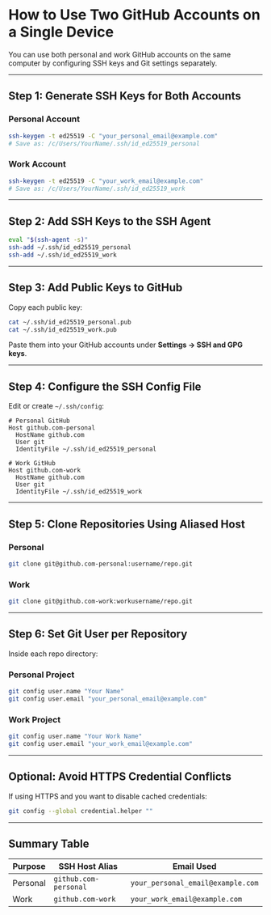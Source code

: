 
# How to Use Two GitHub Accounts on a Single Device

You can use both personal and work GitHub accounts on the same computer by configuring SSH keys and Git settings separately.

---

## Step 1: Generate SSH Keys for Both Accounts

### Personal Account
```bash
ssh-keygen -t ed25519 -C "your_personal_email@example.com"
# Save as: /c/Users/YourName/.ssh/id_ed25519_personal
```

### Work Account
```bash
ssh-keygen -t ed25519 -C "your_work_email@example.com"
# Save as: /c/Users/YourName/.ssh/id_ed25519_work
```

---

## Step 2: Add SSH Keys to the SSH Agent

```bash
eval "$(ssh-agent -s)"
ssh-add ~/.ssh/id_ed25519_personal
ssh-add ~/.ssh/id_ed25519_work
```

---

## Step 3: Add Public Keys to GitHub

Copy each public key:

```bash
cat ~/.ssh/id_ed25519_personal.pub
cat ~/.ssh/id_ed25519_work.pub
```

Paste them into your GitHub accounts under **Settings → SSH and GPG keys**.

---

## Step 4: Configure the SSH Config File

Edit or create `~/.ssh/config`:

```ssh
# Personal GitHub
Host github.com-personal
  HostName github.com
  User git
  IdentityFile ~/.ssh/id_ed25519_personal

# Work GitHub
Host github.com-work
  HostName github.com
  User git
  IdentityFile ~/.ssh/id_ed25519_work
```

---

## Step 5: Clone Repositories Using Aliased Host

### Personal
```bash
git clone git@github.com-personal:username/repo.git
```

### Work
```bash
git clone git@github.com-work:workusername/repo.git
```

---

## Step 6: Set Git User per Repository

Inside each repo directory:

### Personal Project
```bash
git config user.name "Your Name"
git config user.email "your_personal_email@example.com"
```

### Work Project
```bash
git config user.name "Your Work Name"
git config user.email "your_work_email@example.com"
```

---

## Optional: Avoid HTTPS Credential Conflicts

If using HTTPS and you want to disable cached credentials:

```bash
git config --global credential.helper ""
```

---

## Summary Table

| Purpose        | SSH Host Alias         | Email Used                        |
|----------------|------------------------|-----------------------------------|
| Personal       | `github.com-personal`  | `your_personal_email@example.com` |
| Work           | `github.com-work`      | `your_work_email@example.com`     |
